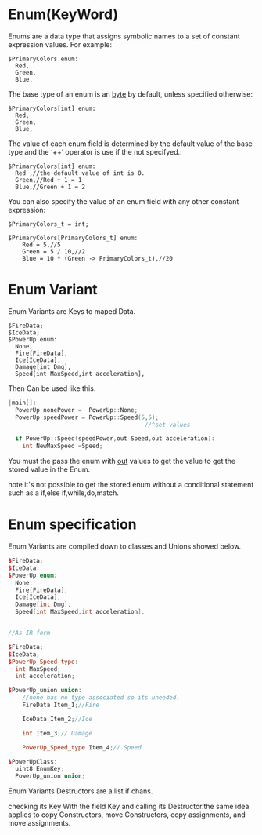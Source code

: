 # Enum(KeyWord)

Enums are a data type that assigns symbolic names to a set of constant expression values. For example:

```
$PrimaryColors enum:
  Red,
  Green,
  Blue,
```

The base type of an enum is an [byte](../Types/ints.md) by default, unless specified otherwise:

```
$PrimaryColors[int] enum:
  Red,
  Green,
  Blue,
```

The value of each enum field is determined by the default value of the base type and the ‘++’ operator is use if the not specifyed.:

```
$PrimaryColors[int] enum:
  Red ,//the default value of int is 0.
  Green,//Red + 1 = 1
  Blue,//Green + 1 = 2
```

You can also specify the value of an enum field with any other constant expression:

```
$PrimaryColors_t = int;

$PrimaryColors[PrimaryColors_t] enum:
    Red = 5,//5
    Green = 5 / 10,//2
    Blue = 10 * (Green -> PrimaryColors_t),//20

```

# Enum Variant

Enum Variants are Keys to maped Data.

```
$FireData;
$IceData;
$PowerUp enum:
  None,
  Fire[FireData],
  Ice[IceData],
  Damage[int Dmg],
  Speed[int MaxSpeed,int acceleration],
```

Then Can be used like this.

```cpp
|main[]:
  PowerUp nonePower =  PowerUp::None;
  PowerUp speedPower = PowerUp::Speed(5,5);
                                       //^set values

  if PowerUp::Speed(speedPower,out Speed,out acceleration):
    int NewMaxSpeed =Speed;
```

You must the pass the enum with [out](../Keywords/out.md) values to get the value to get the stored value in the Enum.

note it's not possible to get the stored enum without a conditional statement such as a if,else if,while,do,match.

# Enum specification

Enum Variants are compiled down to classes and Unions showed below.

```cpp
$FireData;
$IceData;
$PowerUp enum:
  None,
  Fire[FireData],
  Ice[IceData],
  Damage[int Dmg],
  Speed[int MaxSpeed,int acceleration],


//As IR form

$FireData;
$IceData;
$PowerUp_Speed_type:
  int MaxSpeed;
  int acceleration;

$PowerUp_union union:
    //none has no type associated so its uneeded.
    FireData Item_1;//Fire

    IceData Item_2;//Ice

    int Item_3;// Damage

    PowerUp_Speed_type Item_4;// Speed

$PowerUpClass:
  uint8 EnumKey;
  PowerUp_union union;


```

Enum Variants Destructors are a list if chans.

checking its Key With the field Key and calling its Destructor.the same idea applies to
copy Constructors,
move Constructors,
copy assignments,
and move assignments.
